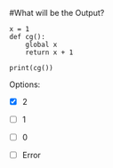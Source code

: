 #What will be the Output?

```
x = 1
def cg():
    global x
    return x + 1

print(cg())
```

Options:
- [X] 2

- [ ] 1

- [ ] 0

- [ ] Error

